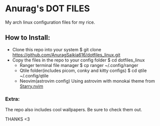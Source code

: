 # Anurag's DOT FILES

My arch linux configuration files for my rice.

## How to Install:

+ Clone this repo into your system
$ git clone https://github.com/AnuragSaikia616/dotfiles_linux.git
+ Copy the files in the repo to your config folder
$ cd dotfiles_linux 
  + Ranger terminal file manager
  $ cp ranger ~/.config/ranger
  + Qtile folder(includes picom, conky and kitty configs)
  $ cd qtile ~/.config/qtile
  + Neovim(astrovim config)
  Using astrovim with monokai theme from [Starry.nvim](https://github.com/ray-x/starry.nvim) 

### Extra:
The repo also includes cool wallpapers. Be sure to check them out.

THANKS <3

